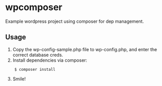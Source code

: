 wpcomposer
==========

Example wordpress project using composer for dep management.

## Usage

1) Copy the wp-config-sample.php file to wp-config.php, and enter the correct database creds.
2) Install dependencies via composer:

```
	$ composer install
```

3) Smile!